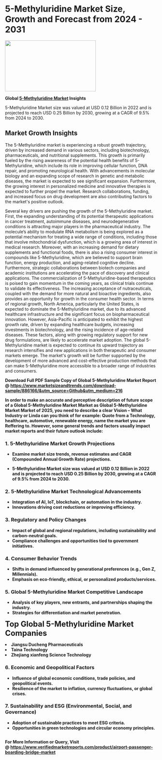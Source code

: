 <H1>5-Methyluridine Market Size, Growth and Forecast from 2024 - 2031</H1><img class="aligncenter size-medium wp-image-584254" src="https://thirdeyenews.in/wp-content/uploads/2024/09/Global-Market-Research-300x168.jpeg" alt="" width="300" height="168" /><p><strong>Global&nbsp;<a href="https://www.marketsizeandtrends.com/download-sample/886166/&amp;utm_source=Github&utm_medium=216">5-Methyluridine Market</a> Insights</strong></p><p>5-Methyluridine Market size was valued at USD 0.12 Billion in 2022 and is projected to reach USD 0.25 Billion by 2030, growing at a CAGR of 9.5% from 2024 to 2030.</p><p><h2>Market Growth Insights</h2> <p>The 5-Methyluridine market is experiencing a robust growth trajectory, driven by increased demand in various sectors, including biotechnology, pharmaceuticals, and nutritional supplements. This growth is primarily fueled by the rising awareness of the potential health benefits of 5-Methyluridine, which include its role in improving cellular function, DNA repair, and promoting neurological health. With advancements in molecular biology and an expanding scope of research in genetic and metabolic diseases, the market is expected to see significant expansion. Furthermore, the growing interest in personalized medicine and innovative therapies is expected to further propel the market. Research collaborations, funding, and increased focus on drug development are also contributing factors to the market's positive outlook.</p> <p><strong></strong></p> <p>Several key drivers are pushing the growth of the 5-Methyluridine market. First, the expanding understanding of its potential therapeutic applications in cancer treatment, autoimmune diseases, and neurodegenerative conditions is attracting major players in the pharmaceutical industry. The molecule’s ability to modulate RNA metabolism is being explored as a potential mechanism for treating a wide range of conditions, including those that involve mitochondrial dysfunction, which is a growing area of interest in medical research. Moreover, with an increasing demand for dietary supplements and functional foods, there is also a rising consumer interest in compounds like 5-Methyluridine, which are believed to support brain function, energy production, and aging-related cognitive decline. Furthermore, strategic collaborations between biotech companies and academic institutions are accelerating the pace of discovery and clinical applications. The commercialization of 5-Methyluridine-based therapeutics is poised to gain momentum in the coming years, as clinical trials continue to validate its effectiveness. The increasing acceptance of nutraceuticals, coupled with the demand for more natural and bioactive ingredients, also provides an opportunity for growth in the consumer health sector. In terms of regional growth, North America, particularly the United States, is expected to dominate the 5-Methyluridine market, due to its advanced healthcare infrastructure and the significant focus on biopharmaceutical innovation. However, Asia-Pacific is anticipated to exhibit the highest growth rate, driven by expanding healthcare budgets, increasing investments in biotechnology, and the rising incidence of age-related diseases. These factors, along with growing regulatory support for new drug formulations, are likely to accelerate market adoption. The global 5-Methyluridine market is expected to continue its upward trajectory as research intensifies and new applications in both therapeutic and consumer markets emerge. The market's growth will be further supported by the development of more advanced and cost-effective production methods that can make 5-Methyluridine more accessible to a broader range of industries and consumers.</p> <p><strong></p><p><span class=""><strong>Download Full PDF Sample Copy of Global 5-Methyluridine Market Report</strong> @ <a href="https://www.marketsizeandtrends.com/download-sample/886166/&amp;utm_source=Github&utm_medium=216" target="_blank">https://www.marketsizeandtrends.com/download-sample/886166/&amp;utm_source=Github&utm_medium=216</a></span></p><p>In order to make an accurate and perceptive description of future scope of a Global&nbsp;5-Methyluridine Market Market as Global&nbsp;5-Methyluridine Market Market of 2025, you need to describe a clear Vision &ndash; What Industry or Linda can you think of for example: Quote from a Technology, healthcare, automotive, renewable energy, name the market you are Reffering to. However, some general trends and factors usually impact market reports and their future outlook include:</p><h3>1.&nbsp;<strong>5-Methyluridine Market Growth Projections</strong></h3><ul><li>Examine market size trends, revenue estimates and CAGR (Compounded Annual Growth Rate) projections.</li><li><p>5-Methyluridine Market size was valued at USD 0.12 Billion in 2022 and is projected to reach USD 0.25 Billion by 2030, growing at a CAGR of 9.5% from 2024 to 2030.</p></li></ul><h3>2.&nbsp;<strong>5-Methyluridine Market Technological Advancements</strong></h3><ul><li>Integration of AI, IoT, blockchain, or automation in the industry.</li><li>Innovations driving cost reductions or improving efficiency.</li></ul><h3>3.&nbsp;<strong>Regulatory and Policy Changes</strong></h3><ul><li>Impact of global and regional regulations, including sustainability and carbon-neutral goals.</li><li>Compliance challenges and opportunities tied to government initiatives.</li></ul><h3>4.&nbsp;<strong>Consumer Behavior Trends</strong></h3><ul><li>Shifts in demand influenced by generational preferences (e.g., Gen Z, Millennials).</li><li>Emphasis on eco-friendly, ethical, or personalized products/services.</li></ul><h3>5.&nbsp;<strong>Global 5-Methyluridine Market Competitive Landscape</strong></h3><ul><li>Analysis of key players, new entrants, and partnerships shaping the industry.</li><li>Strategies for differentiation and market penetration.</li></ul><p data-pm-slice="1 1 []"><span style="color: inherit; font-family: inherit; font-size: 25px;">Top Global 5-Methyluridine Market Companies</span></p><div class="" data-test-id=""><p><li>Jiangsu Ducheng Pharmaceuticals</li><li> Taina Technology</li><li> Zhejiang xianfeng Science Technology</li></p></div><h3>6.&nbsp;<strong>Economic and Geopolitical Factors</strong></h3><ul><li>Influence of global economic conditions, trade policies, and geopolitical events.</li><li>Resilience of the market to inflation, currency fluctuations, or global crises.</li></ul><h3>7.&nbsp;<strong>Sustainability and ESG (Environmental, Social, and Governance)</strong></h3><ul><li>Adoption of sustainable practices to meet ESG criteria.</li><li>Opportunities in green technologies and circular economy principles.</li></ul><h2><strong style="font-size: 14px;">For More Information or Query, Visit @&nbsp;</strong><a style="background-color: #ffffff; font-size: 14px;" href="https://www.marketsizeandtrends.com/report/5-methyluridine-market/" target="_blank">https://www.verifiedmarketreports.com/product/airport-passenger-boarding-bridge-market</a></h2>
